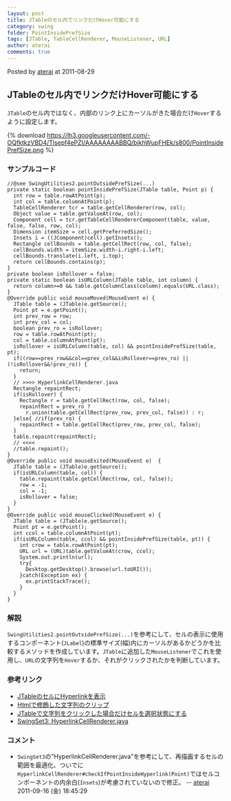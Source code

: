 ```yaml
---
layout: post
title: JTableのセル内でリンクだけHover可能にする
category: swing
folder: PointInsidePrefSize
tags: [JTable, TableCellRenderer, MouseListener, URL]
author: aterai
comments: true
---
```


Posted by [aterai](http://terai.xrea.jp/aterai.html) at 2011-08-29

## JTableのセル内でリンクだけHover可能にする
`JTable`のセル内ではなく、内部のリンク上にカーソルがきた場合だけ`Hover`するように設定します。


{% download https://lh3.googleusercontent.com/-OQfktkzVBD4/Tlsepf4ePZI/AAAAAAAABBQ/bikhWupFHEk/s800/PointInsidePrefSize.png %}

### サンプルコード
<pre class="prettyprint"><code>//@see SwingUtilities2.pointOutsidePrefSize(...)
private static boolean pointInsidePrefSize(JTable table, Point p) {
  int row = table.rowAtPoint(p);
  int col = table.columnAtPoint(p);
  TableCellRenderer tcr = table.getCellRenderer(row, col);
  Object value = table.getValueAt(row, col);
  Component cell = tcr.getTableCellRendererComponent(table, value, false, false, row, col);
  Dimension itemSize = cell.getPreferredSize();
  Insets i = ((JComponent)cell).getInsets();
  Rectangle cellBounds = table.getCellRect(row, col, false);
  cellBounds.width = itemSize.width-i.right-i.left;
  cellBounds.translate(i.left, i.top);
  return cellBounds.contains(p);
}
private boolean isRollover = false;
private static boolean isURLColumn(JTable table, int column) {
  return column&gt;=0 &amp;&amp; table.getColumnClass(column).equals(URL.class);
}
@Override public void mouseMoved(MouseEvent e) {
  JTable table = (JTable)e.getSource();
  Point pt = e.getPoint();
  int prev_row = row;
  int prev_col = col;
  boolean prev_ro = isRollover;
  row = table.rowAtPoint(pt);
  col = table.columnAtPoint(pt);
  isRollover = isURLColumn(table, col) &amp;&amp; pointInsidePrefSize(table, pt);
  if((row==prev_row&amp;&amp;col==prev_col&amp;&amp;isRollover==prev_ro) || (!isRollover&amp;&amp;!prev_ro)) {
    return;
  }
  // &gt;&gt;&gt;&gt; HyperlinkCellRenderer.java
  Rectangle repaintRect;
  if(isRollover) {
    Rectangle r = table.getCellRect(row, col, false);
    repaintRect = prev_ro ?
      r.union(table.getCellRect(prev_row, prev_col, false)) : r;
  }else{ //if(prev_ro) {
    repaintRect = table.getCellRect(prev_row, prev_col, false);
  }
  table.repaint(repaintRect);
  // &lt;&lt;&lt;&lt;
  //table.repaint();
}
@Override public void mouseExited(MouseEvent e)  {
  JTable table = (JTable)e.getSource();
  if(isURLColumn(table, col)) {
    table.repaint(table.getCellRect(row, col, false));
    row = -1;
    col = -1;
    isRollover = false;
  }
}
@Override public void mouseClicked(MouseEvent e) {
  JTable table = (JTable)e.getSource();
  Point pt = e.getPoint();
  int ccol = table.columnAtPoint(pt);
  if(isURLColumn(table, ccol) &amp;&amp; pointInsidePrefSize(table, pt)) {
    int crow = table.rowAtPoint(pt);
    URL url = (URL)table.getValueAt(crow, ccol);
    System.out.println(url);
    try{
      Desktop.getDesktop().browse(url.toURI());
    }catch(Exception ex) {
      ex.printStackTrace();
    }
  }
}
</code></pre>

### 解説
`SwingUtilities2.pointOutsidePrefSize(...)`を参考にして、セルの表示に使用するコンポーネント(`JLabel`)の標準サイズ(幅)内にカーソルがあるかどうかを比較するメソッドを作成しています。`JTable`に追加した`MouseListener`でこれを使用し、`URL`の文字列を`Hover`するか、それがクリックされたかを判断しています。

### 参考リンク
- [JTableのセルにHyperlinkを表示](http://terai.xrea.jp/Swing/HyperlinkInTableCell.html)
- [Htmlで修飾した文字列のクリップ](http://terai.xrea.jp/Swing/ClippedHtmlLabel.html)
- [JTableで文字列をクリックした場合だけセルを選択状態にする](http://terai.xrea.jp/Swing/TableFileList.html)
- [SwingSet3: HyperlinkCellRenderer.java](http://java.net/projects/swingset3/sources/svn/content/trunk/SwingSet3/src/com/sun/swingset3/demos/table/HyperlinkCellRenderer.java)

<!-- dummy comment line for breaking list -->

### コメント
- `SwingSet3`の"HyperlinkCellRenderer.java"を参考にして、再描画するセルの範囲を最適化、ついでに`HyperlinkCellRenderer#checkIfPointInsideHyperlink(Point)`ではセルコンポーネントの内余白(`Insets`)が考慮されていないので修正。 -- [aterai](http://terai.xrea.jp/aterai.html) 2011-09-16 (金) 18:45:29

<!-- dummy comment line for breaking list -->

